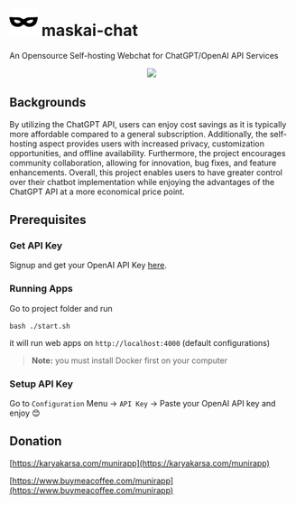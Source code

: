 # <img src="https://raw.githubusercontent.com/lontarscript/maskai-chat/main/src/frontend/public/maskai-chat.svg" height="50"/> maskai-chat

An Opensource Self-hosting Webchat for ChatGPT/OpenAI API Services

<p align="center">
  <img src="https://media1.giphy.com/media/v1.Y2lkPTc5MGI3NjExZTVud3NybnY3OGM0OHRyOXJtc2I2OHZ3d21mYnphZ3NrOTY5N3F6dyZlcD12MV9pbnRlcm5hbF9naWZfYnlfaWQmY3Q9Zw/V1pZREGnQbsLk0rCn0/giphy.gif" />
</p>

## Backgrounds
By utilizing the ChatGPT API, users can enjoy cost savings as it is typically more affordable compared to a general subscription. Additionally, the self-hosting aspect provides users with increased privacy, customization opportunities, and offline availability. Furthermore, the project encourages community collaboration, allowing for innovation, bug fixes, and feature enhancements. Overall, this project enables users to have greater control over their chatbot implementation while enjoying the advantages of the ChatGPT API at a more economical price point.

## Prerequisites

### Get API Key
Signup and get your OpenAI API Key [here](https://platform.openai.com/signup).

### Running Apps
Go to project folder and run 
```
bash ./start.sh
```
it will run web apps on `http://localhost:4000` (default configurations)
> **Note:** you must install Docker first on your computer

### Setup API Key
Go to `Configuration` Menu -> `API Key` -> Paste your OpenAI API key and enjoy 😊

## Donation

[https://karyakarsa.com/munirapp](https://karyakarsa.com/munirapp)

[https://www.buymeacoffee.com/munirapp](https://www.buymeacoffee.com/munirapp)



